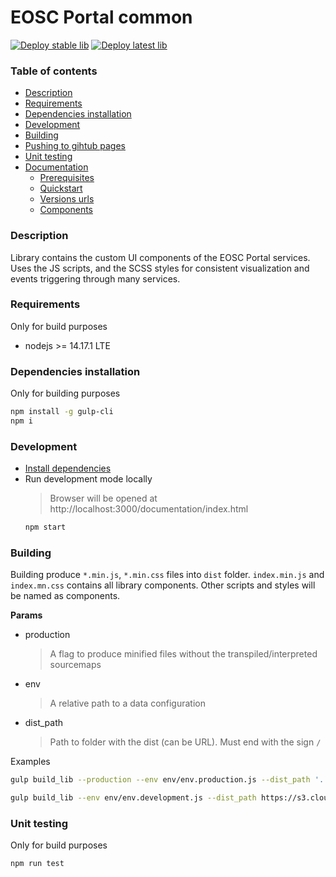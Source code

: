 # EOSC Portal common

[![Deploy stable lib](https://github.com/cyfronet-fid/eosc-portal-common/actions/workflows/deploy-stable.yaml/badge.svg?branch=master)](https://s3.cloud.cyfronet.pl/eosc-portal-common/index.production.html)
[![Deploy latest lib](https://github.com/cyfronet-fid/eosc-portal-common/actions/workflows/deploy-latest.yaml/badge.svg?branch=develop)](https://s3.cloud.cyfronet.pl/eosc-portal-common/latest/index.production.html)

### Table of contents

- [Description](#description)
- [Requirements](#requirements)
- [Dependencies installation](#dependencies-installation)
- [Development](#development)
- [Building](#building)
- [Pushing to gihtub pages](#pushing-to-gihtub-pages)
- [Unit testing](#unit-testing)
- [Documentation](https://s3.cloud.cyfronet.pl/eosc-portal-common/index.production.html#documentation)
    - [Prerequisites](https://s3.cloud.cyfronet.pl/eosc-portal-common/index.production.html#prerequisites)
    - [Quickstart](https://s3.cloud.cyfronet.pl/eosc-portal-common/index.production.html#quickstart)
    - [Versions urls](https://s3.cloud.cyfronet.pl/eosc-portal-common/index.production.html#versions-urls)
    - [Components](https://s3.cloud.cyfronet.pl/eosc-portal-common/index.production.html#components)

### Description

Library contains the custom UI components of the EOSC Portal services. Uses the JS scripts, and the SCSS styles for
consistent visualization and events triggering through many services.

### Requirements

Only for build purposes

- nodejs >= 14.17.1 LTE

### Dependencies installation

Only for building purposes

```bash
npm install -g gulp-cli
npm i
```

### Development

- [Install dependencies](#dependencies-installation)
- Run development mode locally
  > Browser will be opened at http://localhost:3000/documentation/index.html
  ```bash
  npm start
  ```

### Building

Building produce `*.min.js`, `*.min.css` files into `dist` folder.
`index.min.js` and `index.mn.css` contains all library components. Other scripts and styles will be named as components.

**Params**

- production
  > A flag to produce minified files without the transpiled/interpreted sourcemaps
- env
  > A relative path to a data configuration
- dist_path
  > Path to folder with the dist (can be URL). Must end with the sign `/`

Examples

```bash
gulp build_lib --production --env env/env.production.js --dist_path '../dist/' 
```

```bash
gulp build_lib --env env/env.development.js --dist_path https://s3.cloud.cyfronet.pl/eosc-portal-common/latest/
```

### Unit testing

Only for build purposes

```bash
npm run test
```

